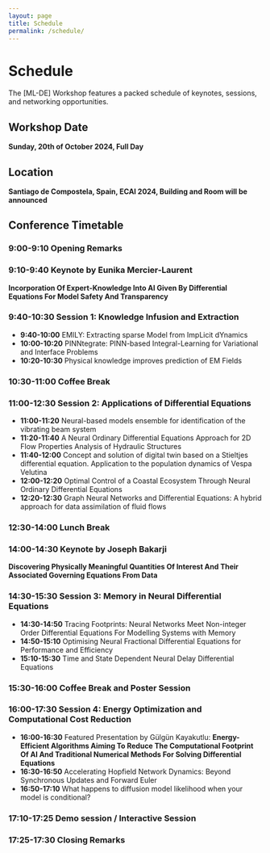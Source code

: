 ```yaml
---
layout: page
title: Schedule
permalink: /schedule/
---
```


# Schedule

The [ML-DE] Workshop features a packed schedule of keynotes, sessions, and networking opportunities.

## Workshop Date
**Sunday, 20th of October 2024, Full Day**
## Location 
**Santiago de Compostela, Spain, ECAI 2024, Building and Room will be announced**

## Conference Timetable

### 9:00-9:10 Opening Remarks

### 9:10-9:40 Keynote by Eunika Mercier-Laurent
**Incorporation Of Expert-Knowledge Into AI Given By Differential Equations For Model Safety And Transparency**

### 9:40-10:30 Session 1: Knowledge Infusion and Extraction
- **9:40-10:00** EMILY: Extracting sparse Model from ImpLicit dYnamics 
- **10:00-10:20** PINNtegrate: PINN-based Integral-Learning for Variational and Interface Problems 
- **10:20-10:30** Physical knowledge improves prediction of EM Fields 

### 10:30-11:00 Coffee Break

### 11:00-12:30 Session 2: Applications of Differential Equations
- **11:00-11:20** Neural-based models ensemble for identification of the vibrating beam system 
- **11:20-11:40** A Neural Ordinary Differential Equations Approach for 2D Flow Properties Analysis of Hydraulic Structures
- **11:40-12:00** Concept and solution of digital twin based on a Stieltjes differential equation. Application to the population dynamics of Vespa Velutina 
- **12:00-12:20** Optimal Control of a Coastal Ecosystem Through Neural Ordinary Differential Equations 
- **12:20-12:30** Graph Neural Networks and Differential Equations: A hybrid approach for data assimilation of fluid flows 

### 12:30-14:00 Lunch Break

### 14:00-14:30 Keynote by Joseph Bakarji
**Discovering Physically Meaningful Quantities Of Interest And Their Associated Governing Equations From Data**

### 14:30-15:30 Session 3: Memory in Neural Differential Equations
- **14:30-14:50** Tracing Footprints: Neural Networks Meet Non-integer Order Differential Equations For Modelling Systems with Memory 
- **14:50-15:10** Optimising Neural Fractional Differential Equations for Performance and Efficiency 
- **15:10-15:30** Time and State Dependent Neural Delay Differential Equations 

### 15:30-16:00 Coffee Break and Poster Session

### 16:00-17:30 Session 4: Energy Optimization and Computational Cost Reduction
- **16:00-16:30** Featured Presentation by Gülgün Kayakutlu:
**Energy-Efficient Algorithms Aiming To Reduce The Computational Footprint Of AI And Traditional Numerical Methods For Solving Differential Equations**
- **16:30-16:50** Accelerating Hopfield Network Dynamics: Beyond Synchronous Updates and Forward Euler
- **16:50-17:10** What happens to diffusion model likelihood when your model is conditional?

### 17:10-17:25 Demo session / Interactive Session

### 17:25-17:30 Closing Remarks